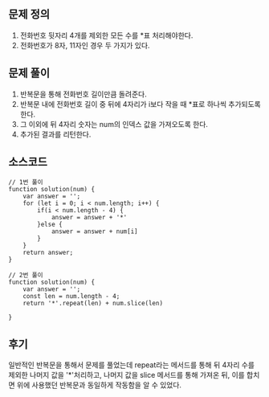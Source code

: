 ## 문제 정의 

1. 전화번호 뒷자리 4개를 제외한 모든 수를 *표 처리해야한다.
2. 전화번호가 8자, 11자인 경우 두 가지가 있다.

## 문제 풀이

1. 반복문을 통해 전화번호 길이만큼 돌려준다.
2. 반복문 내에 전화번호 길이 중 뒤에 4자리가 i보다 작을 때 *표로 하나씩 추가되도록 한다.
3. 그 이외에 뒤 4자리 숫자는 num의 인덱스 값을 가져오도록 한다.
4. 추가된 결과를 리턴한다.

## 소스코드

```
// 1번 풀이
function solution(num) {
    var answer = '';
    for (let i = 0; i < num.length; i++) {
        if(i < num.length - 4) {
            answer = answer + '*'
        }else {
            answer = answer + num[i]        
        }
    }
    return answer;
}

// 2번 풀이
function solution(num) {
    var answer = '';
    const len = num.length - 4;
    return '*'.repeat(len) + num.slice(len)

}
```

## 후기

일반적인 반복문을 통해서 문제를 풀었는데 repeat라는 메서드를 통해 뒤 4자리 수를 제외한 나머지 값을 '*'처리하고, 
나머지 값을 slice 메서드를 통해 가져온 뒤, 이를 합치면 위에 사용했던 반복문과 동일하게 작동함을 알 수 있었다.
